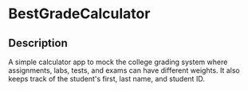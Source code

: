 # BestGradeCalculator
## Description
A simple calculator app to mock the college grading system where assignments, labs, tests, and exams can have different weights. It also keeps track of the student's first, last name, and student ID.
